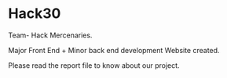 # Hack30
Team- Hack Mercenaries.

Major Front End + Minor back end development Website created.

Please read the report file to know about our project.

